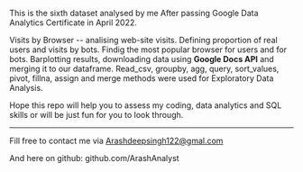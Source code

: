 This is the sixth dataset analysed by me After passing Google Data Analytics Certificate in April 2022.   


Visits by Browser -- analising web-site visits. Defining proportion of real users and visits by bots. Findig the most popular browser for users and for bots. Barplotting results, downloading data using **Google Docs API** and merging it to our dataframe. Read_csv, groupby, agg, query, sort_values, pivot, fillna, assign and merge methods were used for Exploratory Data Analysis. 



Hope this repo will help you to assess my coding, data analytics and SQL skills or will be just fun for you to look through.    



--------------------------------------------
Fill free to contact me via Arashdeepsingh122@gmal.com

And here on github: github.com/ArashAnalyst
